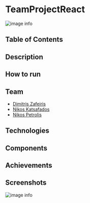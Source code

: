 # TeamProjectReact #
![image info](./pictures/image.png)

## Table of Contents ##
## Description ##
## How to run ##
## Team ##
- [Dimitris Zafeiris]()
- [Nikos Katsafados]()
- [Nikos Petrolis]()
## Technologies ##
## Components ##
## Achievements ##

## Screenshots ##
![image info](./pictures/image.png)

